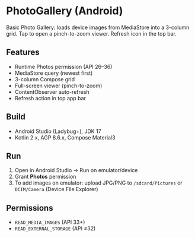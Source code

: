 # PhotoGallery (Android)

Basic Photo Gallery: loads device images from MediaStore into a 3-column grid. 
Tap to open a pinch-to-zoom viewer. Refresh icon in the top bar.

## Features
- Runtime Photos permission (API 26–36)
- MediaStore query (newest first)
- 3-column Compose grid
- Full-screen viewer (pinch-to-zoom)
- ContentObserver auto-refresh
- Refresh action in top app bar

## Build
- Android Studio (Ladybug+), JDK 17
- Kotlin 2.x, AGP 8.6.x, Compose Material3

## Run
1) Open in Android Studio → Run on emulator/device
2) Grant **Photos** permission
3) To add images on emulator: upload JPG/PNG to `/sdcard/Pictures` or `DCIM/Camera` (Device File Explorer)

## Permissions
- `READ_MEDIA_IMAGES` (API 33+)
- `READ_EXTERNAL_STORAGE` (API ≤32)

